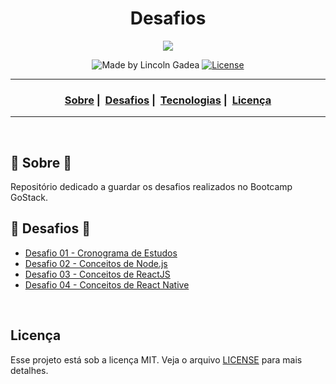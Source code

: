 <h1 align="center">Desafios</h1>
<p align="center">
  <img src="https://user-images.githubusercontent.com/4256471/60937329-69836380-a2a6-11e9-910b-759f9f1d26a7.png">
</p>


<p align="center">
  <img alt="Made by Lincoln Gadea" src="https://img.shields.io/badge/Made%20By-Lincoln%20Gadea-informational">
  
  <a href="license.md">
  <img alt="License" src="https://img.shields.io/badge/license-MIT-informational">
  </a>
</p>

___

<h3 align="center">
  <a href="#information_source-sobre">Sobre</a>&nbsp;|&nbsp;
  <a href="#book-desafios">Desafios</a>&nbsp;|&nbsp;
  <a href="#rocket-tecnologias-frameworks-dependencias">Tecnologias</a>&nbsp;|&nbsp;
  <a href="#licença">Licença</a>
</h3>

___

<br>

## :rocket: Sobre :rocket:

Repositório dedicado a guardar os desafios realizados no Bootcamp GoStack.

## :rocket: Desafios :rocket:

- [Desafio 01 - Cronograma de Estudos](https://www.notion.so/f99e00cfffc7416fbaafd6a6b805d441?v=f130b8e037204153af459b3f5ec57fad)
- [Desafio 02 - Conceitos de Node.js](https://github.com/lincolngadea/desafio2-nodejs-bootcamp)
- [Desafio 03 - Conceitos de ReactJS](https://github.com/lincolngadea/desafio3-reactjs-bootcamp)
- [Desafio 04 - Conceitos de React Native](https://github.com/lincolngadea/desafio4-reactnative-bootcamp)

<br>

## Licença 

Esse projeto está sob a licença MIT. Veja o arquivo [LICENSE](LICENSE) para mais detalhes.

